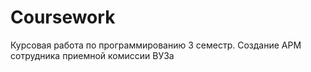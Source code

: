 # Coursework
Курсовая работа по программированию 3 семестр. Создание АРМ сотрудника приемной комиссии ВУЗа
